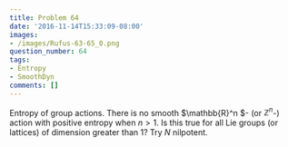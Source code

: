 ```yaml
---
title: Problem 64
date: '2016-11-14T15:33:09-08:00'
images:
- /images/Rufus-63-65_0.png
question_number: 64
tags:
- Entropy
- SmoothDyn
comments: []
---
```

Entropy of group actions. There is no smooth $\mathbb{R}^n $- (or
$\mathbb{Z}^n$-) action with positive entropy when $n >1$. Is this true for
all Lie groups (or lattices) of dimension greater than 1? Try $N$ nilpotent.


